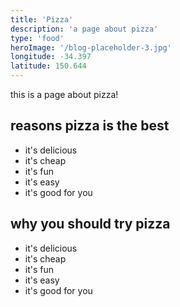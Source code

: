 ```yaml
---
title: 'Pizza'
description: 'a page about pizza'
type: 'food'
heroImage: '/blog-placeholder-3.jpg'
longitude: -34.397
latitude: 150.644
---
```

this is a page about pizza!

## reasons pizza is the best

- it's delicious
- it's cheap
- it's fun
- it's easy
- it's good for you

## why you should try pizza

- it's delicious
- it's cheap
- it's fun
- it's easy
- it's good for you
